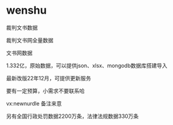 # wenshu
裁判文书数据

裁判文书网全量数据

文书网数据

1.332亿，原始数据，可以提供json、xlsx、mongodb数据库搭建导入

最新改版22年12月，可提供更新服务

要有一定预算，小需求不要联系哈

vx:newnurdle 备注来意

另有全国行政处罚数据2200万条，法律法规数据330万条
